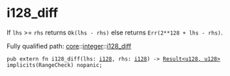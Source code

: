 # i128_diff

If `lhs` >= `rhs` returns `Ok(lhs - rhs)` else returns `Err(2**128 + lhs - rhs)`.

Fully qualified path: [core](./core.md)::[integer](./core-integer.md)::[i128_diff](./core-integer-i128_diff.md)

<pre><code class="language-cairo">pub extern fn i128_diff(lhs: <a href="core-integer-i128.html">i128</a>, rhs: <a href="core-integer-i128.html">i128</a>) -&gt; <a href="core-result-Result.html">Result&lt;u128, u128&gt;</a> implicits(RangeCheck) nopanic;</code></pre>


